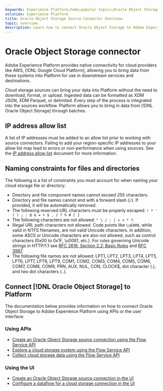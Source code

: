 ```yaml
---
keywords: Experience Platform;home;popular topics;Oracle Object Storage;oracle object storage
solution: Experience Platform
title: Oracle Object Storage Source Connector Overview
topic: overview
description: Learn how to connect Oracle Object Storage to Adobe Experience Platform using APIs or the user interface.
---
```


# Oracle Object Storage connector

Adobe Experience Platform provides native connectivity for cloud providers like AWS, [!DNL Google Cloud Platform], allowing you to bring data from these systems into Platform for use in downstream services and destinations.

Cloud storage sources can bring your data into Platform without the need to download, format, or upload. Ingested data can be formatted as XDM JSON, XDM Parquet, or delimited. Every step of the process is integrated into the sources workflow. Platform allows you to bring in data from [!DNL Oracle Object Storage] through batches.

## IP address allow list

A list of IP addresses must be added to an allow list prior to working with source connectors. Failing to add your region-specific IP addresses to your allow list may lead to errors or non-performance when using sources. See the [IP address allow list](../../ip-address-allow-list.md) document for more information.

## Naming constraints for files and directories

The following is a list of constraints you must account for when naming your cloud storage file or directory:

- Directory and file component names cannot exceed 255 characters.
- Directory and file names cannot end with a forward slash (`/`). If provided, it will be automatically removed.
- The following reserved URL characters must be properly escaped: `! * ' ( ) ; : @ & = + $ , / ? % # [ ]`
- The following characters are not allowed: `" \ / : | < > * ?`.
- Illegal URL path characters not allowed. Code points like `\uE000`, while valid in NTFS filenames, are not valid Unicode characters. In addition, some ASCII or Unicode characters are also not allowed, such as control characters (0x00 to 0x1F, \u0081, etc.). For rules governing Unicode strings in HTTP/1.1 see [RFC 2616, Section 2.2: Basic Rules](https://www.ietf.org/rfc/rfc2616.txt) and [RFC 3987](https://www.ietf.org/rfc/rfc3987.txt).
- The following file names are not allowed: LPT1, LPT2, LPT3, LPT4, LPT5, LPT6, LPT7, LPT8, LPT9, COM1, COM2, COM3, COM4, COM5, COM6, COM7, COM8, COM9, PRN, AUX, NUL, CON, CLOCK$, dot character (.), and two dot characters (..).

## Connect [!DNL Oracle Object Storage] to Platform

The documentation below provides information on how to connect Oracle Object Storage to Adobe Experience Platform using APIs or the user interface:

### Using APIs

- [Create an Oracle Object Storage source connection using the Flow Service API](../../tutorials/api/create/cloud-storage/oracle-object-storage.md)
- [Explore a cloud storage system using the Flow Service API](../../tutorials/api/explore/cloud-storage.md)
- [Collect cloud storage data using the Flow Service API](../../tutorials/api/collect/cloud-storage.md)

### Using the UI

- [Create an Oracle Object Storage source connection in the UI](../../tutorials/ui/create/cloud-storage/oracle-object-storage.md)
- [Configure a dataflow for a cloud storage connection in the UI](../../tutorials/ui/dataflow/batch/cloud-storage.md)